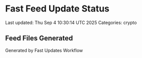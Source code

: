 # Fast Feed Update Status
Last updated: Thu Sep  4 10:30:14 UTC 2025
Categories: crypto

## Feed Files Generated

Generated by Fast Updates Workflow
